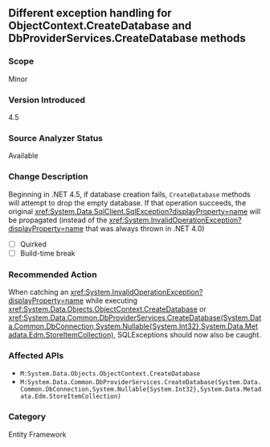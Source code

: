 ## Different exception handling for ObjectContext.CreateDatabase and DbProviderServices.CreateDatabase methods

### Scope
Minor

### Version Introduced
4.5

### Source Analyzer Status
Available

### Change Description

Beginning in .NET 4.5, if database creation fails, `CreateDatabase` methods will
attempt to drop the empty database. If that operation succeeds, the original
<xref:System.Data.SqlClient.SqlException?displayProperty=name> will be
propagated (instead of the <xref:System.InvalidOperationException?displayProperty=name>
that was always thrown in .NET 4.0)

- [ ] Quirked
- [ ] Build-time break

### Recommended Action
When catching an <xref:System.InvalidOperationException?displayProperty=name>
while executing <xref:System.Data.Objects.ObjectContext.CreateDatabase>
or
<xref:System.Data.Common.DbProviderServices.CreateDatabase(System.Data.Common.DbConnection,System.Nullable{System.Int32},System.Data.Metadata.Edm.StoreItemCollection)>,
SQLExceptions should now also be caught.

### Affected APIs
* `M:System.Data.Objects.ObjectContext.CreateDatabase`
* `M:System.Data.Common.DbProviderServices.CreateDatabase(System.Data.Common.DbConnection,System.Nullable{System.Int32},System.Data.Metadata.Edm.StoreItemCollection)`

### Category
Entity Framework

<!-- breaking change id: 40 -->
